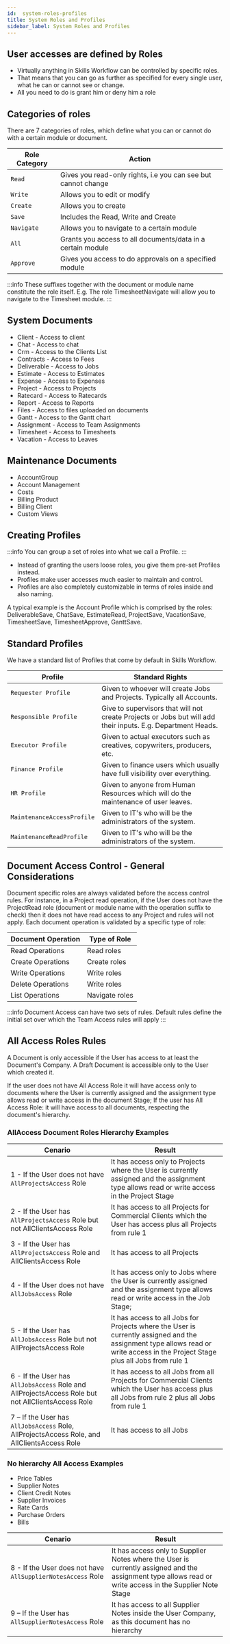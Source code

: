 ```yaml
---
id:  system-roles-profiles
title: System Roles and Profiles
sidebar_label: System Roles and Profiles
---
```


## User accesses are defined by Roles

- Virtually anything in Skills Workflow can be controlled by specific roles.
- That means that you can go as further as specified for every single user, what he can or cannot see or change.
- All you need to do is grant him or deny him a role

## Categories of roles
There are 7 categories of roles, which define what you can or cannot do with a certain module or document.

| Role Category |      Action     |
| ------------- |   -----------   |
| `Read`    | Gives you read-only rights, i.e you can see but cannot change |
| `Write` | Allows you to edit or modify
| `Create` | Allows you to create
| `Save` | Includes the Read, Write and Create
| `Navigate` | Allows you to navigate to a certain module
| `All` | Grants you access to all documents/data in a certain module
| `Approve` | Gives you access to do approvals on a specified module

:::info
These suffixes together with the document or module name constitute the role itself.
E.g. The role TimesheetNavigate will allow you to navigate to the Timesheet module.
:::
## System Documents

- Client - Access to client
- Chat - Access to chat
- Crm - Access to the Clients List
- Contracts - Access to Fees
- Deliverable - Access to Jobs
- Estimate - Access to Estimates
- Expense - Access to Expenses
- Project - Access to Projects
- Ratecard - Access to Ratecards
- Report - Access to Reports
- Files - Access to files uploaded on documents
- Gantt - Access to the Gantt chart
- Assignment - Access to Team Assignments
- Timesheet - Access to Timesheets
- Vacation - Access to Leaves

## Maintenance Documents

- AccountGroup
- Account Management
- Costs
- Billing Product
- Billing Client
- Custom Views

## Creating Profiles

:::info 
You can group a set of roles into what we call a Profile.
:::

- Instead of granting the users loose roles, you give them pre-set Profiles instead.
- Profiles make user accesses much easier to maintain and control.
- Profiles are also completely customizable in terms of roles inside and also naming.

A typical example is the Account Profile which is comprised by the roles: DeliverableSave, ChatSave, EstimateRead, ProjectSave, VacationSave, TimesheetSave, TimesheetApprove, GanttSave.
## Standard Profiles

We have a standard list of Profiles that come by default in Skills Workflow.

| Profile       |      Standard Rights     |
| ------------- |   -----------            |
| `Requester Profile` | Given to whoever will create Jobs and Projects. Typically all Accounts. |
| `Responsible Profile` | Give to supervisors that will not create Projects or Jobs but will add their inputs. E.g. Department Heads. |
| `Executor Profile` | Given to actual executors such as creatives, copywriters, producers, etc. |
| `Finance Profile` | Given to finance users which usually have full visibility over everything. |
| `HR Profile` | Given to anyone from Human Resources which will do the maintenance of user leaves. |
| `MaintenanceAccessProfile` | Given to IT's who will be the administrators of the system. |
| `MaintenanceReadProfile` | Given to IT's who will be the administrators of the system. |


## Document Access Control - General Considerations 
Document specific roles are always validated before the access control rules. For instance, in a Project read operation, if the User does not have the ProjectRead role (document or module name with the operation suffix to check) then it does not have read access to any Project and rules will not apply. Each document operation is validated by a specific type of role:

| Document Operation | Type of Role |
| ------------- |   -----------         |
| Read Operations | Read roles |
| Create Operations | Create roles  |
| Write Operations | Write roles |
| Delete Operations | Write roles |
| List Operations | Navigate roles |

:::info
Document Access can have two sets of rules. Default rules define the initial set over which the Team Access rules will apply
:::
## All Access Roles Rules

A Document is only accessible if the User has access to at least the Document's Company. A Draft Document is accessible only to the User which created it.

If the user does not have All Access Role it will have access only to documents where the User is currently assigned and the assignment type allows read or write access in the document Stage;
If the user has All Access Role: it will have access to all documents, respecting the document's hierarchy. 

### AllAccess Document Roles Hierarchy Examples

| Cenario      | Result |
| ------------- |   -----------         |
| 1 - If the User does not have `AllProjectsAccess` Role | It has access only to Projects where the User is currently assigned and the assignment type allows read or write access in the Project Stage |
| 2 - If the User has `AllProjectsAccess` Role but not AllClientsAccess Role | It has access to all Projects for Commercial Clients which the User has access plus all Projects from rule 1 |
| 3 - If the User has `AllProjectsAccess` Role and AllClientsAccess Role | It has access to all Projects |
| 4 - If the User does not have `AllJobsAccess` Role | It has access only to Jobs where the User is currently assigned and the assignment type allows read or write access in the Job Stage;
| 5 - If the User has `AllJobsAccess` Role but not AllProjectsAccess Role | It has access to all Jobs for Projects where the User is currently assigned and the assignment type allows read or write access in the Project Stage plus all Jobs from rule 1 |
| 6 - If the User has `AllJobsAccess` Role and AllProjectsAccess Role but not AllClientsAccess Role | It has access to all Jobs from all Projects for Commercial Clients which the User has access plus all Jobs from rule 2 plus all Jobs from rule 1 |
| 7 – If the User has `AllJobsAccess` Role, AllProjectsAccess Role, and AllClientsAccess Role |  It has access to all Jobs

### No hierarchy All Access Examples

- Price Tables
- Supplier Notes
- Client Credit Notes
- Supplier Invoices
- Rate Cards
- Purchase Orders
- Bills

| Cenario       |          Result |
| ----------------    |       -----------         |
| 8 - If the User does not have `AllSupplierNotesAccess` Role | It has access only to Supplier Notes where the User is currently assigned and the assignment type allows read or write access in the Supplier Note Stage |
| 9 – If the User has `AllSupplierNotesAccess` Role | It has access to all Supplier Notes inside the User Company, as this document has no hierarchy |
